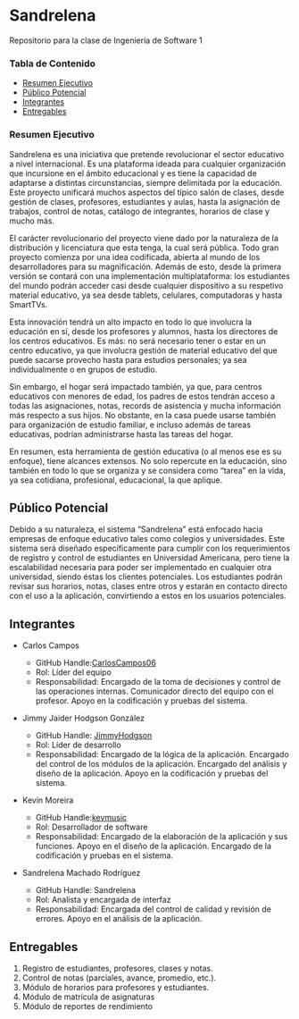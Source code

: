 # Sandrelena
Repositorio para la clase de Ingeniería de Software 1

### Tabla de Contenido

* [Resumen Ejecutivo](#resumen)
* [Público Potencial](#publico)
* [Integrantes](#integrantes)
* [Entregables](#entregables)

### <a name="resumen"></a>Resumen Ejecutivo

Sandrelena es una iniciativa que pretende revolucionar el sector educativo a nivel internacional. Es una plataforma ideada para cualquier organización que incursione en el ámbito educacional y es tiene la capacidad de adaptarse a distintas circunstancias, siempre delimitada por la educación. Este proyecto unificará muchos aspectos del típico salón de clases, desde gestión de clases, profesores, estudiantes y aulas, hasta la asignación de trabajos, control de notas, catálogo de integrantes, horarios de clase y mucho más.

El carácter revolucionario del proyecto viene dado por la naturaleza de la distribución y licenciatura que esta tenga, la cual será pública. Todo gran proyecto comienza por una idea codificada, abierta al mundo de los desarrolladores para su magnificación. Además de esto, desde la primera versión se contará con una implementación multiplataforma: los estudiantes del mundo podrán acceder casi desde cualquier dispositivo a su respetivo material educativo, ya sea desde tablets, celulares, computadoras y hasta SmartTVs.

Esta innovación tendrá un alto impacto en todo lo que involucra la educación en sí, desde los profesores y alumnos, hasta los directores de los centros educativos. Es más: no será necesario tener o estar en un centro educativo, ya que involucra gestión de material educativo del que puede sacarse provecho hasta para estudios personales; ya sea individualmente o en grupos de estudio.

Sin embargo, el hogar será impactado también, ya que, para centros educativos con menores de edad, los padres de estos tendrán acceso a todas las asignaciones, notas, records de asistencia y mucha información más respecto a sus hijos. No obstante, en la casa puede usarse también para organización de estudio familiar, e incluso además de tareas educativas, podrían administrarse hasta las tareas del hogar.  

En resumen, esta herramienta de gestión educativa (o al menos ese es su enfoque), tiene alcances extensos. No solo repercute en la educación, sino también en todo lo que se organiza y se considera como “tarea” en la vida, ya sea cotidiana, profesional, educacional, la que aplique.

## <a name="publico"></a>Público Potencial

Debido a su naturaleza, el sistema “Sandrelena” está enfocado hacia empresas de enfoque educativo tales como colegios y universidades. Este sistema será diseñado específicamente para cumplir con los requerimientos de registro y control de estudiantes en Universidad Americana, pero tiene la escalabilidad necesaria para poder ser implementado en cualquier otra universidad, siendo éstas los clientes potenciales. Los estudiantes podrán revisar sus horarios, notas, clases entre otros y estarán en contacto directo con el uso a la aplicación, convirtiendo a estos en los usuarios potenciales.

## Integrantes

* Carlos Campos
  * GitHub Handle:[CarlosCampos06](https://github.com/CarlosCampos06)
  * Rol: Líder del equipo
  * Responsabilidad: Encargado de la toma de decisiones y control de las operaciones internas. Comunicador directo del equipo con el profesor. Apoyo en la codificación y pruebas del sistema.
  
* Jimmy Jaider Hodgson González
  * GitHub Handle: [JimmyHodgson](https://github.com/JimmyHodgson)
  * Rol: Líder de desarrollo
  * Responsabilidad: Encargado de la lógica de la aplicación. Encargado del control de los módulos de la aplicación. Encargado del análisis y diseño de la aplicación. Apoyo en la codificación y pruebas del sistema.

* Kevin Moreira
  * GitHub Handle:[kevmusic](https://github.com/kevmusic)
  * Rol: Desarrollador de software
  * Responsabilidad: Encargado de la elaboración de la aplicación y sus funciones. Apoyo en el diseño de la aplicación. Encargado de la codificación y pruebas en el sistema.
  
* Sandrelena Machado Rodríguez
  * GitHub Handle: Sandrelena
  * Rol: Analista y encargada de interfaz
  * Responsabilidad: Encargada del control de calidad y revisión de errores. Apoyo en el análisis de la aplicación.


## Entregables

1. Registro de estudiantes, profesores, clases y notas.
2. Control de notas (parciales, avance, promedio, etc.).
3. Módulo de horarios para profesores y estudiantes.
4. Módulo de matrícula de asignaturas
5. Módulo de reportes de rendimiento